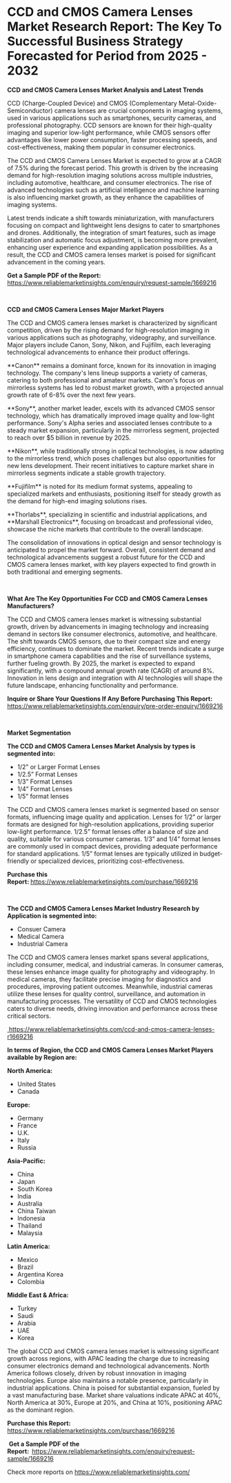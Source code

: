 <p><h1>CCD and CMOS Camera Lenses Market Research Report: The Key To Successful Business Strategy Forecasted for Period from 2025 - 2032</h1></p><p><strong>CCD and CMOS Camera Lenses Market Analysis and Latest Trends</strong></p>
<p><p>CCD (Charge-Coupled Device) and CMOS (Complementary Metal-Oxide-Semiconductor) camera lenses are crucial components in imaging systems, used in various applications such as smartphones, security cameras, and professional photography. CCD sensors are known for their high-quality imaging and superior low-light performance, while CMOS sensors offer advantages like lower power consumption, faster processing speeds, and cost-effectiveness, making them popular in consumer electronics.</p><p>The CCD and CMOS Camera Lenses Market is expected to grow at a CAGR of 7.5% during the forecast period. This growth is driven by the increasing demand for high-resolution imaging solutions across multiple industries, including automotive, healthcare, and consumer electronics. The rise of advanced technologies such as artificial intelligence and machine learning is also influencing market growth, as they enhance the capabilities of imaging systems.</p><p>Latest trends indicate a shift towards miniaturization, with manufacturers focusing on compact and lightweight lens designs to cater to smartphones and drones. Additionally, the integration of smart features, such as image stabilization and automatic focus adjustment, is becoming more prevalent, enhancing user experience and expanding application possibilities. As a result, the CCD and CMOS camera lenses market is poised for significant advancement in the coming years.</p></p>
<p><strong>Get a Sample PDF of the Report:&nbsp;</strong> <a href="https://www.reliablemarketinsights.com/enquiry/request-sample/1669216?utm_campaign=2131&utm_medium=2&utm_source=Github&utm_content=ia&utm_term=13022025&utm_id=ccd-and-cmos-camera-lenses">https://www.reliablemarketinsights.com/enquiry/request-sample/1669216</a></p>
<p>&nbsp;</p>
<p><strong>CCD and CMOS Camera Lenses Major Market Players</strong></p>
<p><p>The CCD and CMOS camera lenses market is characterized by significant competition, driven by the rising demand for high-resolution imaging in various applications such as photography, videography, and surveillance. Major players include Canon, Sony, Nikon, and Fujifilm, each leveraging technological advancements to enhance their product offerings.</p><p>**Canon** remains a dominant force, known for its innovation in imaging technology. The company's lens lineup supports a variety of cameras, catering to both professional and amateur markets. Canon's focus on mirrorless systems has led to robust market growth, with a projected annual growth rate of 6-8% over the next few years.</p><p>**Sony**, another market leader, excels with its advanced CMOS sensor technology, which has dramatically improved image quality and low-light performance. Sony's Alpha series and associated lenses contribute to a steady market expansion, particularly in the mirrorless segment, projected to reach over $5 billion in revenue by 2025.</p><p>**Nikon**, while traditionally strong in optical technologies, is now adapting to the mirrorless trend, which poses challenges but also opportunities for new lens development. Their recent initiatives to capture market share in mirrorless segments indicate a stable growth trajectory.</p><p>**Fujifilm** is noted for its medium format systems, appealing to specialized markets and enthusiasts, positioning itself for steady growth as the demand for high-end imaging solutions rises.</p><p>**Thorlabs**, specializing in scientific and industrial applications, and **Marshall Electronics**, focusing on broadcast and professional video, showcase the niche markets that contribute to the overall landscape.</p><p>The consolidation of innovations in optical design and sensor technology is anticipated to propel the market forward. Overall, consistent demand and technological advancements suggest a robust future for the CCD and CMOS camera lenses market, with key players expected to find growth in both traditional and emerging segments.</p></p>
<p>&nbsp;</p>
<p><strong>What Are The Key Opportunities For CCD and CMOS Camera Lenses Manufacturers?</strong></p>
<p><p>The CCD and CMOS camera lenses market is witnessing substantial growth, driven by advancements in imaging technology and increasing demand in sectors like consumer electronics, automotive, and healthcare. The shift towards CMOS sensors, due to their compact size and energy efficiency, continues to dominate the market. Recent trends indicate a surge in smartphone camera capabilities and the rise of surveillance systems, further fueling growth. By 2025, the market is expected to expand significantly, with a compound annual growth rate (CAGR) of around 8%. Innovation in lens design and integration with AI technologies will shape the future landscape, enhancing functionality and performance.</p></p>
<p><strong>Inquire or Share Your Questions If Any Before Purchasing This Report:</strong> <a href="https://www.reliablemarketinsights.com/enquiry/pre-order-enquiry/1669216?utm_campaign=2131&utm_medium=2&utm_source=Github&utm_content=ia&utm_term=13022025&utm_id=ccd-and-cmos-camera-lenses">https://www.reliablemarketinsights.com/enquiry/pre-order-enquiry/1669216</a></p>
<p>&nbsp;</p>
<p><strong>Market Segmentation</strong></p>
<p><strong>The CCD and CMOS Camera Lenses Market Analysis by types is segmented into:</strong></p>
<p><ul><li>1/2” or Larger Format Lenses</li><li>1/2.5” Format Lenses</li><li>1/3” Format Lenses</li><li>1/4” Format Lenses</li><li>1/5” format lenses</li></ul></p>
<p><p>The CCD and CMOS camera lenses market is segmented based on sensor formats, influencing image quality and application. Lenses for 1/2” or larger formats are designed for high-resolution applications, providing superior low-light performance. 1/2.5” format lenses offer a balance of size and quality, suitable for various consumer cameras. 1/3” and 1/4” format lenses are commonly used in compact devices, providing adequate performance for standard applications. 1/5” format lenses are typically utilized in budget-friendly or specialized devices, prioritizing cost-effectiveness.</p></p>
<p><strong>Purchase this Report:&nbsp;</strong><a href="https://www.reliablemarketinsights.com/purchase/1669216?utm_campaign=2131&utm_medium=2&utm_source=Github&utm_content=ia&utm_term=13022025&utm_id=ccd-and-cmos-camera-lenses">https://www.reliablemarketinsights.com/purchase/1669216</a></p>
<p>&nbsp;</p>
<p><strong>The CCD and CMOS Camera Lenses Market Industry Research by Application is segmented into:</strong></p>
<p><ul><li>Consuer Camera</li><li>Medical Camera</li><li>Industrial Camera</li></ul></p>
<p><p>The CCD and CMOS camera lenses market spans several applications, including consumer, medical, and industrial cameras. In consumer cameras, these lenses enhance image quality for photography and videography. In medical cameras, they facilitate precise imaging for diagnostics and procedures, improving patient outcomes. Meanwhile, industrial cameras utilize these lenses for quality control, surveillance, and automation in manufacturing processes. The versatility of CCD and CMOS technologies caters to diverse needs, driving innovation and performance across these critical sectors.</p></p>
<p><a href="https://www.reliablemarketinsights.com/ccd-and-cmos-camera-lenses-r1669216?utm_campaign=2131&utm_medium=2&utm_source=Github&utm_content=ia&utm_term=13022025&utm_id=ccd-and-cmos-camera-lenses">&nbsp;https://www.reliablemarketinsights.com/ccd-and-cmos-camera-lenses-r1669216</a></p>
<p><strong>In terms of Region, the CCD and CMOS Camera Lenses Market Players available by Region are:</strong></p>
<p>
    <p> <strong> North America: </strong>
        <ul>
            <li>United States</li>
            <li>Canada</li>
        </ul>
        </p> 
    <p> <strong> Europe: </strong>
        <ul>
            <li>Germany</li>
            <li>France</li>
            <li>U.K.</li>
            <li>Italy</li>
            <li>Russia</li>
        </ul>
        </p> 
    <p> <strong> Asia-Pacific: </strong>
        <ul>
            <li>China</li>
            <li>Japan</li>
            <li>South Korea</li>
            <li>India</li>
            <li>Australia</li>
            <li>China Taiwan</li>
            <li>Indonesia</li>
            <li>Thailand</li>
            <li>Malaysia</li>
        </ul>
        </p> 
    <p> <strong> Latin America: </strong>
        <ul>
            <li>Mexico</li>
            <li>Brazil</li>
            <li>Argentina Korea</li>
            <li>Colombia</li>
        </ul>
        </p> 
    <p> <strong> Middle East & Africa: </strong>
        <ul>
            <li>Turkey</li>
            <li>Saudi</li>
            <li>Arabia</li>
            <li>UAE</li>
            <li>Korea</li>
        </ul>
    </p>
    </p>
<p><p>The global CCD and CMOS camera lenses market is witnessing significant growth across regions, with APAC leading the charge due to increasing consumer electronics demand and technological advancements. North America follows closely, driven by robust innovation in imaging technologies. Europe also maintains a notable presence, particularly in industrial applications. China is poised for substantial expansion, fueled by a vast manufacturing base. Market share valuations indicate APAC at 40%, North America at 30%, Europe at 20%, and China at 10%, positioning APAC as the dominant region.</p></p>
<p><strong>Purchase this Report: </strong><a href="https://www.reliablemarketinsights.com/purchase/1669216?utm_campaign=2131&utm_medium=2&utm_source=Github&utm_content=ia&utm_term=13022025&utm_id=ccd-and-cmos-camera-lenses">https://www.reliablemarketinsights.com/purchase/1669216</a></p>
<p>&nbsp;<strong>Get a Sample PDF of the Report:&nbsp;&nbsp;</strong><a href="https://www.reliablemarketinsights.com/enquiry/request-sample/1669216?utm_campaign=2131&utm_medium=2&utm_source=Github&utm_content=ia&utm_term=13022025&utm_id=ccd-and-cmos-camera-lenses">https://www.reliablemarketinsights.com/enquiry/request-sample/1669216</a></p>
<p><strong></strong></p>
<p>Check more reports on <a href="https://www.reliablemarketinsights.com/?utm_campaign=2131&utm_medium=2&utm_source=Github&utm_content=ia&utm_term=13022025&utm_id=ccd-and-cmos-camera-lenses">https://www.reliablemarketinsights.com/</a></p>